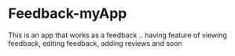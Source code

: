 # Feedback-myApp
This is an app that works as a  feedback .. having feature of viewing feedback, editing feedback, adding reviews and soon   
